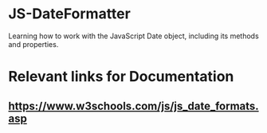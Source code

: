# JS-DateFormatter
Learning how to work with the JavaScript Date object, including its methods and properties.

# Relevant links for Documentation
## https://www.w3schools.com/js/js_date_formats.asp